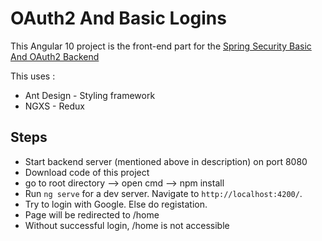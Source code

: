 # OAuth2 And Basic Logins

This Angular 10 project is the front-end part for the [Spring Security Basic And OAuth2 Backend](https://github.com/pratsonii/SpringSecurityBasicAndOAuth2)

This uses :
- Ant Design - Styling framework
- NGXS - Redux

## Steps

-   Start backend server (mentioned above in description) on port 8080
-   Download code of this project
-   go to root directory --> open cmd --> npm install
-   Run `ng serve` for a dev server. Navigate to `http://localhost:4200/`.
-   Try to login with Google. Else do registation.
-   Page will be redirected to /home
-   Without successful login, /home is not accessible
